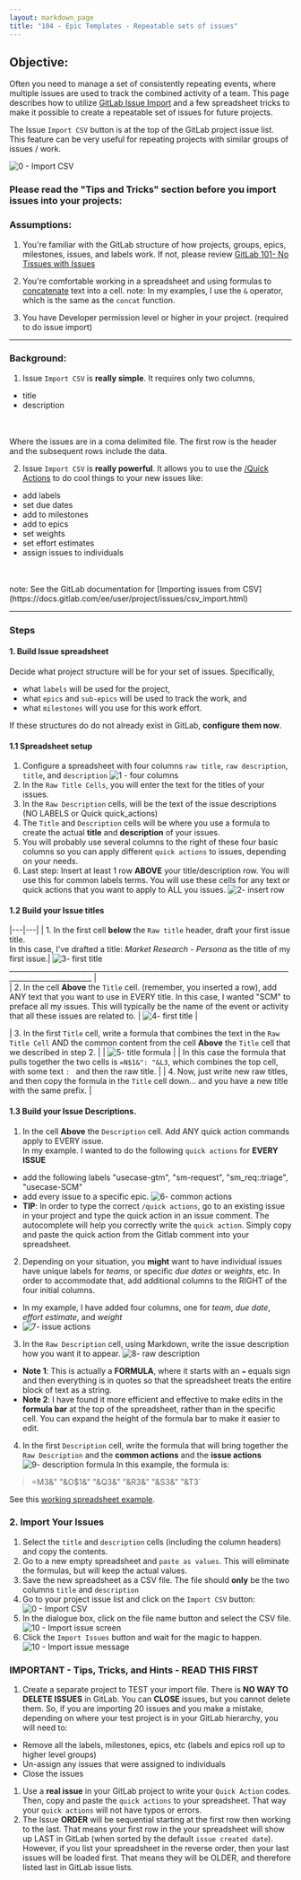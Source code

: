 ```yaml
---
layout: markdown_page
title: "104 - Epic Templates - Repeatable sets of issues"
---
```

## Objective:

 Often you need to manage a set of consistently repeating events, where multiple issues are used to track the combined activity of a team.  This page describes how to utilize [GitLab Issue Import](https://docs.gitlab.com/ee/user/project/issues/csv_import.html) and a few spreadsheet tricks to make it possible to create a repeatable set of issues for future projects.

 The Issue `Import CSV` button is at the top of the GitLab project issue list.  This feature can be very useful for repeating projects with similar groups of issues / work.

  ![0 - Import CSV](/handbook/marketing/product-marketing/images/0-import-issue-button.png)

### Please read the "Tips and Tricks" section before you import issues into your projects:

### Assumptions:

1. You're familiar with the GitLab structure of how projects, groups, epics, milestones, issues, and labels work.  If not, please review [GitLab 101- No Tissues with Issues](https://about.gitlab.com/handbook/marketing/product-marketing/getting-started/101/)

2. You're comfortable working in a spreadsheet and using formulas to [concatenate](https://support.google.com/docs/answer/3093592) text into a cell.  note: In my examples, I use the `&` operator, which is the same as the `concat` function.

3. You have Developer permission level or higher in your project. (required to do issue import)

---

### Background:

1. Issue `Import CSV` is **really simple**.  It requires only two columns,
  - title
  - description
<br>
<br>Where the issues are in a coma delimited file. The first row is the header and the subsequent rows include the data.

2. Issue `Import CSV`  is **really powerful**. It allows you to use the [/Quick Actions](https://docs.gitlab.com/ee/user/project/quick_actions.html) to do cool things to your new issues like:
- add labels
- set due dates
- add to milestones
- add to epics
- set weights
- set effort estimates
- assign issues to individuals
<br>
<br> note: See the GitLab documentation for [Importing issues from CSV](https://docs.gitlab.com/ee/user/project/issues/csv_import.html)

---

### Steps

#### 1. Build Issue spreadsheet

Decide what project structure will be for your set of issues.  Specifically,
  - what `labels` will be used for the project,
  - what `epics` and `sub-epics` will be used to track the work, and
  - what `milestones` will you use for this work effort.

If these structures do do not already exist in GitLab, **configure them now**.

#### 1.1 Spreadsheet setup

1. Configure a spreadsheet with four columns `raw title`, `raw description`, `title`, and `description`
 ![1 - four columns](/handbook/marketing/product-marketing/images/1-four-columns.png)
2. In the `Raw Title Cells`, you will enter the text for the titles of your issues.
4. In the `Raw Description` cells, will be the text of the issue descriptions (NO LABELS or Quick quick_actions)
5. The `Title` and `Description` cells will be where you use a formula to create the actual **title** and **description** of your issues.
6. You will probably use several columns to the right of these four basic columns so you can apply different `quick actions` to issues, depending on your needs.
7. Last step: Insert at least 1 row **ABOVE** your title/description row.  You will use this for common labels terms.  You will use these cells for any text or quick actions that you want to apply to ALL you issues.
 ![2- insert row](/handbook/marketing/product-marketing/images/2-insert-row.png)

#### 1.2 Build your Issue titles

|---|---|
| 1. In the first cell **below** the `Raw title` header, draft your first issue title. <br> In this case, I've drafted a title: *Market Research - Persona* as the title of my first issue.| ![3- first title](/handbook/marketing/product-marketing/images/3-write-first-title.png)_____________________________________________________________________________________________________ |   
| 2. In the cell **Above** the `Title` cell. (remember, you inserted a row), add ANY text that you want to use in EVERY title.  In this case, I wanted "SCM" to preface all my issues.  This will typically be the name of the event or activity that all these issues are related to. | ![4- first title](/handbook/marketing/product-marketing/images/4-common-title-text.png) |

| 3. In the first `Title` cell, write a formula that combines the text in the `Raw Title Cell` AND the common content from the cell **Above** the `Title` cell that we described in step 2.   |
|  ![5- title formula](/handbook/marketing/product-marketing/images/5-title-formula.png)  |
| In this case the formula that pulls together the two cells is `=N$1&": "&L3`, which combines the top cell, with some text `: ` and then the raw title.   |
| 4. Now, just write new raw titles, and then copy the formula in the `Title` cell down... and you have a new title with the same prefix.    |

#### 1.3 Build your Issue Descriptions.

1. In the cell **Above** the `Description` cell.  Add ANY quick action commands apply to EVERY issue.  
In my example. I wanted to do the following `quick actions` for **EVERY ISSUE**
  - add the following labels "usecase-gtm", "sm-request", "sm_req::triage", "usecase-SCM"
  - add every issue to a specific epic.
![6- common actions](/handbook/marketing/product-marketing/images/6-common-actions.png)
 - **TIP**: In order to type the correct `/quick actions`, go to an existing issue in your project and type the quick action in an issue comment.  The autocomplete will help you correctly write the `quick action`.  Simply copy and paste the quick action from the Gitlab comment into your spreadsheet.
2. Depending on your situation, you **might** want to have individual issues have unique labels for *teams*, or specific *due dates* or *weights*, etc.   In order to accommodate that, add additional columns to the RIGHT of the four initial columns.
  - In my example, I have added four columns, one for *team*, *due date*, *effort estimate*, and *weight*
  - ![7- issue actions](/handbook/marketing/product-marketing/images/7-issue-actions.png)
3. In the `Raw Description` cell, using Markdown, write the issue description how you want it to appear.
![8- raw description](/handbook/marketing/product-marketing/images/8-raw-description.png)
  - **Note 1**:  This is actually a **FORMULA**, where it starts with an `=` equals sign and then everything is in quotes so that the spreadsheet treats the entire block of text as a string.
  - **Note 2**:  I have found it more efficient and effective to make edits in the **formula bar** at the top of the spreadsheet, rather than in the specific cell.  You can expand the height of the formula bar to make it easier to edit.

4. In the first `Description` cell, write the formula that will bring together the `Raw Description` and the **common actions** and the **issue actions**
![9- description formula](/handbook/marketing/product-marketing/images/5-description-formula.png)
In this example, the formula is:
> =M3&"
> "&O$1&"
> "&Q3&"
> "&R3&"
> "&S3&"
> "&T3`

See this [working spreadsheet example](https://docs.google.com/spreadsheets/d/1i77cJwenb7x34nJ3pT-eYEtD4S8rdZyjpQSQyAO7jVA/edit?usp=sharing).


### 2. Import Your Issues

1. Select the `title` and `description` cells (including the column headers) and copy the contents.
2. Go to a new empty spreadsheet and `paste as values`.   This will eliminate the formulas, but will keep the actual values.
3. Save the new spreadsheet as a CSV file.  The file should **only** be the two columns `title` and `description`
4. Go to your project issue list and click on the `Import CSV` button:
![0 - Import CSV](/handbook/marketing/product-marketing/images/0-import-issue-button.png)
5. In the dialogue box, click on the file name button and select the CSV file.
  ![10 - Import issue screen](/handbook/marketing/product-marketing/images/10-import-issue-screen.png)
6. Click the `Import Issues` button and wait for the magic to happen.
  ![10 - Import issue message](/handbook/marketing/product-marketing/images/10-import-issue-message.png)

### IMPORTANT - Tips, Tricks, and Hints - READ THIS FIRST

1. Create a separate project to TEST your import file.  There is **NO WAY TO DELETE ISSUES** in GitLab.   You can **CLOSE** issues, but you cannot delete them.   So, if you are importing 20 issues and you make a mistake, depending on where your test project is in your GitLab hierarchy, you will need to:
  - Remove all the labels, milestones, epics, etc  (labels and epics roll up to higher level groups)
  - Un-assign any issues that were assigned to individuals
  - Close the issues
1. Use a **real issue** in your GitLab project to write your `Quick Action` codes.  Then, copy and paste the `quick actions` to your spreadsheet.  That way your `quick actions` will not have typos or errors.
1. The Issue **ORDER** will be sequential starting at the first row then working to the last. That means your first row in the your spreadsheet will show up LAST in GitLab (when sorted by the default `issue created date`).  However, if you list your spreadsheet in the reverse order, then your last issues will be loaded first.  That means they will be OLDER, and therefore listed last in GitLab issue lists.
